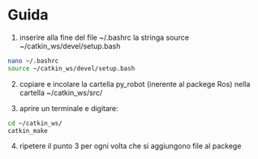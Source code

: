 # Guida

1. inserire alla fine del file ~/.bashrc la stringa source ~/catkin_ws/devel/setup.bash
```bash
nano ~/.bashrc
source ~/catkin_ws/devel/setup.bash
```

2. copiare e incolare la cartella py_robot (inerente al packege Ros) nella cartella ~/catkin_ws/src/


3. aprire un terminale e digitare:
```bash
cd ~/catkin_ws/
catkin_make
```
4. ripetere il punto 3 per ogni volta che si aggiungono file al packege
